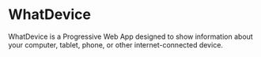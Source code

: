# WhatDevice

WhatDevice is a Progressive Web App designed to show information about your computer, tablet, phone, or other internet-connected device.